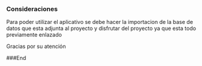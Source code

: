 ### Consideraciones

Para poder utilizar el aplicativo se debe hacer la importacion de la base de datos que esta adjunta al proyecto y disfrutar del proyecto ya que esta todo previamente enlazado

Gracias por su atención

###End